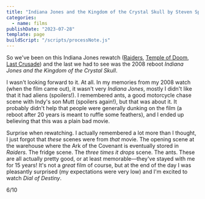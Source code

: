 ```yaml
---
title: "Indiana Jones and the Kingdom of the Crystal Skull by Steven Spielberg"
categories:
  - name: films
publishDate: "2023-07-28"
template: page
buildScript: "/scripts/processNote.js"
---
```


So we've been on this Indiana Jones rewatch ([Raiders](/notes/raiders-of-the-lost-ark-by-steven-spielberg/), [Temple of Doom](/notes/indiana-jones-and-the-temple-of-doom-by-steven-spielberg/), [Last Crusade](/notes/indiana-jones-and-the-last-crusade-by-steven-spielberg/)) and the last we had to see was the 2008 reboot _Indiana Jones and the Kingdom of the Crystal Skull_.

I wasn't looking forward to it. At all. In my memories from my 2008 watch (when the film came out), it wasn't very _Indiana Jones_, mostly I didn't like that it had aliens (spoilers!). I remembered ants, a good motorcycle chase scene with Indy's son Mutt (spoilers again!), but that was about it. It probably didn't help that people were generally dunking on the film (a reboot after 20 years is meant to ruffle some feathers), and I ended up believing that this was a plain bad movie.

Surprise when rewatching. I actually remembered a lot more than I thought, I just forgot that _these_ scenes were from _that_ movie. The opening scene at the warehouse where the Ark of the Covenant is eventually stored in _Raiders_. The fridge scene. The _three times it drops_ scene. The ants. These are all actually pretty good, or at least memorable—they've stayed with me for 15 years! It's not a _great_ film of course, but at the end of the day I was pleasantly surprised (my expectations were very low) and I'm excited to watch _Dial of Destiny_.

6/10
